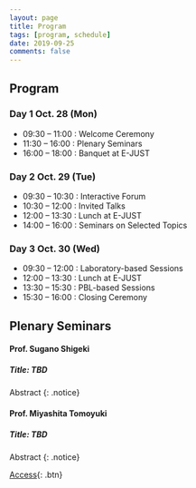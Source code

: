 ```yaml
---
layout: page
title: Program
tags: [program, schedule]
date: 2019-09-25
comments: false
---
```


## Program

### Day 1 Oct. 28 (Mon)

* 09:30 – 11:00 : Welcome Ceremony
* 11:30 – 16:00 : Plenary Seminars
* 16:00 – 18:00 : Banquet at E-JUST

### Day 2 Oct. 29 (Tue)

* 09:30 – 10:30 : Interactive Forum
* 10:30 – 12:00 : Invited Talks
* 12:00 – 13:30 : Lunch at E-JUST
* 14:00 – 16:00 : Seminars on Selected Topics

### Day 3 Oct. 30 (Wed)

* 09:30 – 12:00 : Laboratory-based Sessions
* 12:00 – 13:30 : Lunch at E-JUST
* 13:30 – 15:30 : PBL-based Sessions
* 15:30 – 16:00 : Closing Ceremony


## Plenary Seminars

#### Prof. Sugano Shigeki

##### Title: TBD

Abstract
{: .notice}

#### Prof. Miyashita Tomoyuki

##### Title: TBD

Abstract
{: .notice}


[Access](https://pemtr2019.github.io/venue/){: .btn}

